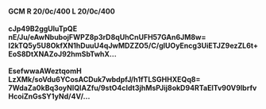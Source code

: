 #### GCM R 20/0c/400 L 20/0c/400
**cJp49B2ggUluTpQE**<br/>**nE/Ju/eAwNbubojFWPZ8p3rD8qUhCnUFH57GAn6JM8w=**<br/>**I2kTQ5y5U8OkfXN1hDuuU4qJwMDZZO5/C/glUOyEncg3UiETJZ9ezZL6t+EoS8DtXNAZoJ92hmSbTwhX...**<br/><br/>
**EsefwwaAWeztqomH**<br/>**LzXMk/soVdu6YCosACDuk7wbdpfJ/h1fTLSGHHXEQq8=**<br/>**7WdaZa0kBq3oyNIQIAZfu/9stO4cIdt3jhMsPJij8okD94RTaElTv90V9lbrfvHcoiZnGsSY1yNd/4V/...**